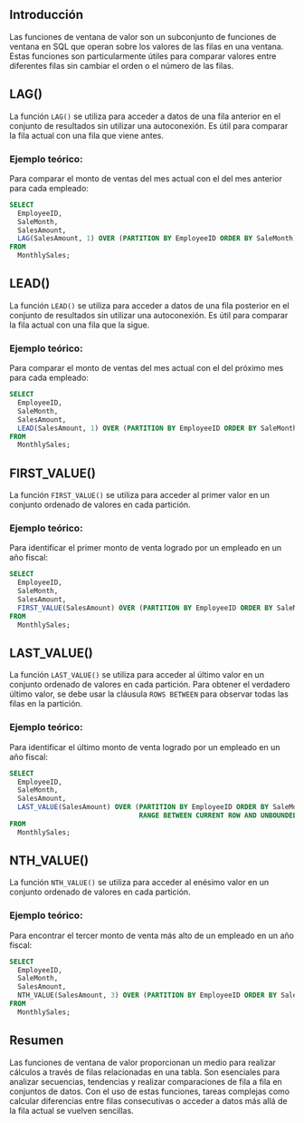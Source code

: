 <!-- # Guía detallada de funciones de ventana de valor en SQL -->

<!-- Window Funciones de Value en SQL -->

## Introducción

Las funciones de ventana de valor son un subconjunto de funciones de ventana en SQL que operan sobre los valores de las filas en una ventana. Estas funciones son particularmente útiles para comparar valores entre diferentes filas sin cambiar el orden o el número de las filas.

## LAG()

La función `LAG()` se utiliza para acceder a datos de una fila anterior en el conjunto de resultados sin utilizar una autoconexión. Es útil para comparar la fila actual con una fila que viene antes.

### Ejemplo teórico:

Para comparar el monto de ventas del mes actual con el del mes anterior para cada empleado:

```sql
SELECT 
  EmployeeID,
  SaleMonth,
  SalesAmount,
  LAG(SalesAmount, 1) OVER (PARTITION BY EmployeeID ORDER BY SaleMonth) AS PreviousMonthSales
FROM 
  MonthlySales;
```

## LEAD()

La función `LEAD()` se utiliza para acceder a datos de una fila posterior en el conjunto de resultados sin utilizar una autoconexión. Es útil para comparar la fila actual con una fila que la sigue.

### Ejemplo teórico:

Para comparar el monto de ventas del mes actual con el del próximo mes para cada empleado:

```sql
SELECT 
  EmployeeID,
  SaleMonth,
  SalesAmount,
  LEAD(SalesAmount, 1) OVER (PARTITION BY EmployeeID ORDER BY SaleMonth) AS NextMonthSales
FROM 
  MonthlySales;
```

## FIRST_VALUE()

La función `FIRST_VALUE()` se utiliza para acceder al primer valor en un conjunto ordenado de valores en cada partición.

### Ejemplo teórico:

Para identificar el primer monto de venta logrado por un empleado en un año fiscal:


```sql
SELECT 
  EmployeeID,
  SaleMonth,
  SalesAmount,
  FIRST_VALUE(SalesAmount) OVER (PARTITION BY EmployeeID ORDER BY SaleMonth) AS FirstSaleAmount
FROM 
  MonthlySales;
```

## LAST_VALUE()

La función `LAST_VALUE()` se utiliza para acceder al último valor en un conjunto ordenado de valores en cada partición. Para obtener el verdadero último valor, se debe usar la cláusula `ROWS BETWEEN` para observar todas las filas en la partición.

### Ejemplo teórico:

Para identificar el último monto de venta logrado por un empleado en un año fiscal:


```sql
SELECT 
  EmployeeID,
  SaleMonth,
  SalesAmount,
  LAST_VALUE(SalesAmount) OVER (PARTITION BY EmployeeID ORDER BY SaleMonth 
                                RANGE BETWEEN CURRENT ROW AND UNBOUNDED FOLLOWING) AS LastSaleAmount
FROM 
  MonthlySales;
```

## NTH_VALUE()

La función `NTH_VALUE()` se utiliza para acceder al enésimo valor en un conjunto ordenado de valores en cada partición.

### Ejemplo teórico:

Para encontrar el tercer monto de venta más alto de un empleado en un año fiscal:


```sql
SELECT 
  EmployeeID,
  SaleMonth,
  SalesAmount,
  NTH_VALUE(SalesAmount, 3) OVER (PARTITION BY EmployeeID ORDER BY SalesAmount DESC) AS ThirdHighestSale
FROM 
  MonthlySales;
```

## Resumen

Las funciones de ventana de valor proporcionan un medio para realizar cálculos a través de filas relacionadas en una tabla. Son esenciales para analizar secuencias, tendencias y realizar comparaciones de fila a fila en conjuntos de datos. Con el uso de estas funciones, tareas complejas como calcular diferencias entre filas consecutivas o acceder a datos más allá de la fila actual se vuelven sencillas.
